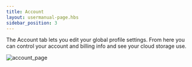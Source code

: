 ```yaml
---
title: Account
layout: usermanual-page.hbs
sidebar_position: 3
---
```


The Account tab lets you edit your global profile settings. From here you can control your account and billing info and see your cloud storage use.

![account_page][1]

[1]: /images/platform/account.png "Account"

